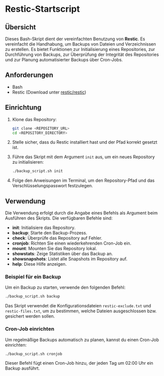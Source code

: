 # Restic-Startscript

## Übersicht

Dieses Bash-Skript dient der vereinfachten Benutzung von **Restic**. Es vereinfacht die Handhabung, um Backups von Dateien und Verzeichnissen zu erstellen. Es bietet Funktionen zur Initialisierung eines Repositories, zur Durchführung von Backups, zur Überprüfung der Integrität des Repositories und zur Planung automatisierter Backups über Cron-Jobs.

## Anforderungen

- Bash
- Restic (Download unter [restic/restic](https://github.com/restic/restic))

## Einrichtung

1. Klone das Repository:

   ```bash
   git clone <REPOSITORY_URL>
   cd <REPOSITORY_DIRECTORY>
   ```

2. Stelle sicher, dass du Restic installiert hast und der Pfad korrekt gesetzt ist.

3. Führe das Skript mit dem Argument `init` aus, um ein neues Repository zu initialisieren:

   ```bash
   ./backup_script.sh init
   ```
   
4. Folge den Anweisungen im Terminal, um den Repository-Pfad und das Verschlüsselungspasswort festzulegen.

## Verwendung

Die Verwendung erfolgt durch die Angabe eines Befehls als Argument beim Ausführen des Skripts. Die verfügbaren Befehle sind:

- **init**: Initialisiere das Repository.
- **backup**: Starte den Backup-Prozess.
- **check**: Überprüfe das Repository auf Fehler.
- **cronjob**: Richten Sie einen wiederkehrenden Cron-Job ein.
- **mount**: Mounten Sie das Repository lokal.
- **showstats**: Zeige Statistiken über das Backup an.
- **showsnapshots**: Listet alle Snapshots im Repository auf.
- **help**: Diese Hilfe anzeigen.

### Beispiel für ein Backup

Um ein Backup zu starten, verwende den folgenden Befehl:

```bash
./backup_script.sh backup
```

Das Skript verwendet die Konfigurationsdateien `restic-exclude.txt` und `restic-files.txt`, um zu bestimmen, welche Dateien ausgeschlossen bzw. gesichert werden sollen.

### Cron-Job einrichten

Um regelmäßige Backups automatisch zu planen, kannst du einen Cron-Job einrichten:

```bash
./backup_script.sh cronjob
```

Dieser Befehl fügt einen Cron-Job hinzu, der jeden Tag um 02:00 Uhr ein Backup ausführt.
